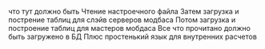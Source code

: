 что тут должно быть
Чтение настроечного файла
Затем загрузка и пострение таблиц для слэйв серверов модбаса
Потом загрузка и построение таблиц для мастеров мобдаса
Все что прочитано должно быть загружено в БД
Плюс простенький язык для внутренних расчетов